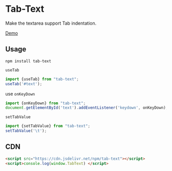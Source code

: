 <!--
 * @Author: chenzhongsheng
 * @Date: 2025-01-07 10:41:09
 * @Description: Coding something
-->
# Tab-Text

Make the textarea support Tab indentation.

[Demo](https://shiyix.cn/jsbox/?github=theajack.toolbox/tools/tab-text)

## Usage

```
npm install tab-text
```

`useTab`

```js
import {useTab} from "tab-text";
useTab('#text');
```

use `onKeyDown`

```js
import {onKeyDown} from "tab-text";
document.getElementById('text').addEventListener('keydown', onKeyDown);
```

`setTabValue`

```js
import {setTabValue} from "tab-text";
setTabValue('\t');
```

## CDN

```html
<script src="https://cdn.jsdelivr.net/npm/tab-text"></script>
<script>console.log(window.TabText) </script>
```

